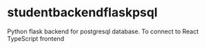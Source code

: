 # studentbackendflaskpsql 
Python flask backend for postgresql database. To connect to React TypeScript frontend
